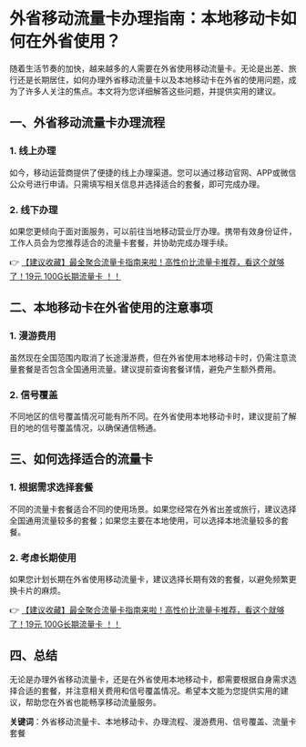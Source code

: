 # 外省移动流量卡办理指南：本地移动卡如何在外省使用？

随着生活节奏的加快，越来越多的人需要在外省使用移动流量卡。无论是出差、旅行还是长期居住，如何办理外省移动流量卡以及本地移动卡在外省的使用问题，成为了许多人关注的焦点。本文将为您详细解答这些问题，并提供实用的建议。

## 一、外省移动流量卡办理流程

### 1. 线上办理
如今，移动运营商提供了便捷的线上办理渠道。您可以通过移动官网、APP或微信公众号进行申请。只需填写相关信息并选择适合的套餐，即可完成办理。

### 2. 线下办理
如果您更倾向于面对面服务，可以前往当地移动营业厅办理。携带有效身份证件，工作人员会为您推荐适合的流量卡套餐，并协助完成办理手续。

👉 [【建议收藏】最全聚合流量卡指南来啦！高性价比流量卡推荐，看这个就够了！19元 100G长期流量卡 ！！](https://bit.ly/Liuliangka)

## 二、本地移动卡在外省使用的注意事项

### 1. 漫游费用
虽然现在全国范围内取消了长途漫游费，但在外省使用本地移动卡时，仍需注意流量套餐是否包含全国通用流量。建议提前查询套餐详情，避免产生额外费用。

### 2. 信号覆盖
不同地区的信号覆盖情况可能有所不同。在外省使用本地移动卡时，建议提前了解目的地的信号覆盖情况，以确保通信畅通。

## 三、如何选择适合的流量卡

### 1. 根据需求选择套餐
不同的流量卡套餐适合不同的使用场景。如果您经常在外省出差或旅行，建议选择全国通用流量较多的套餐；如果您主要在本地使用，可以选择本地流量较多的套餐。

### 2. 考虑长期使用
如果您计划长期在外省使用移动流量卡，建议选择长期有效的套餐，以避免频繁更换卡片的麻烦。

👉 [【建议收藏】最全聚合流量卡指南来啦！高性价比流量卡推荐，看这个就够了！19元 100G长期流量卡 ！！](https://bit.ly/Liuliangka)

## 四、总结

无论是办理外省移动流量卡，还是在外省使用本地移动卡，都需要根据自身需求选择合适的套餐，并注意相关费用和信号覆盖情况。希望本文能为您提供实用的建议，帮助您在外省也能畅享移动流量服务。

**关键词**：外省移动流量卡、本地移动卡、办理流程、漫游费用、信号覆盖、流量卡套餐